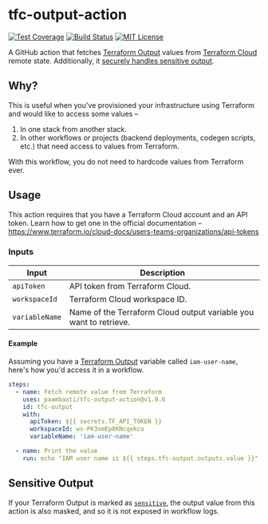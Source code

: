 # tfc-output-action

[![Test Coverage](https://api.codeclimate.com/v1/badges/4eb8c0c93ff2e68baacc/test_coverage)](https://codeclimate.com/github/paambaati/tfc-output-action/test_coverage)
[![Build Status](https://github.com/paambaati/tfc-output-action/workflows/PR%20checks/badge.svg)](https://actions-badge.atrox.dev/paambaati/tfc-output-action/goto)
[![MIT License](https://img.shields.io/badge/License-MIT-blue.svg)](LICENSE)

A GitHub action that fetches [Terraform Output](https://www.terraform.io/language/values/outputs) values from [Terraform Cloud](https://www.terraform.io/cloud-docs) remote state. Additionally, it [securely handles sensitive output](#sensitive-output).

## Why?

This is useful when you've provisioned your infrastructure using Terraform and would like to access some values –

1. In one stack from another stack.
2. In other workflows or projects (backend deployments, codegen scripts, etc.) that need access to values from Terraform.

With this workflow, you do not need to hardcode values from Terraform ever.

## Usage

This action requires that you have a Terraform Cloud account and an API token. Learn how to get one in the official documentation – https://www.terraform.io/cloud-docs/users-teams-organizations/api-tokens

### Inputs

| Input               | Description                                                       |
| ------------------- | ----------------------------------------------------------------- |
| `apiToken`          | API token from Terraform Cloud.                                   |
| `workspaceId`       | Terraform Cloud workspace ID.                                     |
| `variableName`      | Name of the Terraform Cloud output variable you want to retrieve. |

#### Example

Assuming you have a [Terraform Output](https://www.terraform.io/language/values/outputs) variable called `iam-user-name`, here's how you'd access it in a workflow.

```yaml
steps:
  - name: Fetch remote value from Terraform
    uses: paambaati/tfc-output-action@v1.0.6
    id: tfc-output
    with:
      apiToken: ${{ secrets.TF_API_TOKEN }}
      workspaceId: ws-PK3vmEp8KNcqekcu
      variableName: 'iam-user-name'

  - name: Print the value
    run: echo "IAM user name is ${{ steps.tfc-output.outputs.value }}"
``` 
## Sensitive Output

If your Terraform Output is marked as [`sensitive`](https://www.terraform.io/language/values/outputs#sensitive-suppressing-values-in-cli-output), the output value from this action is also masked, and so it is not exposed in workflow logs.
